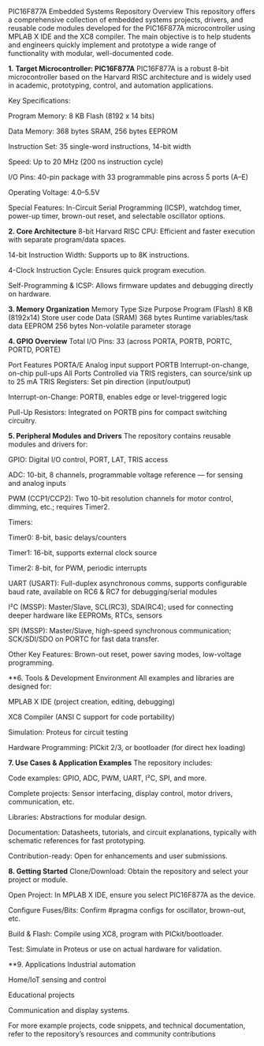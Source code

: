 PIC16F877A Embedded Systems Repository Overview
This repository offers a comprehensive collection of embedded systems projects, drivers, and reusable code modules developed for the PIC16F877A microcontroller using MPLAB X IDE and the XC8 compiler. The main objective is to help students and engineers quickly implement and prototype a wide range of functionality with modular, well-documented code.

**1.** **Target Microcontroller: PIC16F877A**
PIC16F877A is a robust 8-bit microcontroller based on the Harvard RISC architecture and is widely used in academic, prototyping, control, and automation applications.

Key Specifications:

Program Memory: 8 KB Flash (8192 x 14 bits)

Data Memory: 368 bytes SRAM, 256 bytes EEPROM

Instruction Set: 35 single-word instructions, 14-bit width

Speed: Up to 20 MHz (200 ns instruction cycle)

I/O Pins: 40-pin package with 33 programmable pins across 5 ports (A–E)

Operating Voltage: 4.0–5.5V

Special Features: In-Circuit Serial Programming (ICSP), watchdog timer, power-up timer, brown-out reset, and selectable oscillator options.

**2. Core Architecture**
8-bit Harvard RISC CPU: Efficient and faster execution with separate program/data spaces.

14-bit Instruction Width: Supports up to 8K instructions.

4-Clock Instruction Cycle: Ensures quick program execution.

Self-Programming & ICSP: Allows firmware updates and debugging directly on hardware.

**3. Memory Organization**
Memory Type	Size	Purpose
Program (Flash)	8 KB (8192x14)	Store user code
Data (SRAM)	368 bytes	Runtime variables/task data
EEPROM	256 bytes	Non-volatile parameter storage


**4. GPIO Overview**
Total I/O Pins: 33 (across PORTA, PORTB, PORTC, PORTD, PORTE)

Port	Features
PORTA/E	Analog input support
PORTB	Interrupt-on-change, on-chip pull-ups
All Ports	Controlled via TRIS registers, can source/sink up to 25 mA
TRIS Registers: Set pin direction (input/output)

Interrupt-on-Change: PORTB, enables edge or level-triggered logic

Pull-Up Resistors: Integrated on PORTB pins for compact switching circuitry.

**5. Peripheral Modules and Drivers**
The repository contains reusable modules and drivers for:

GPIO: Digital I/O control, PORT, LAT, TRIS access

ADC: 10-bit, 8 channels, programmable voltage reference — for sensing and analog inputs

PWM (CCP1/CCP2): Two 10-bit resolution channels for motor control, dimming, etc.; requires Timer2.

Timers:

Timer0: 8-bit, basic delays/counters

Timer1: 16-bit, supports external clock source

Timer2: 8-bit, for PWM, periodic interrupts

UART (USART): Full-duplex asynchronous comms, supports configurable baud rate, available on RC6 & RC7 for debugging/serial modules

I²C (MSSP): Master/Slave, SCL(RC3), SDA(RC4); used for connecting deeper hardware like EEPROMs, RTCs, sensors

SPI (MSSP): Master/Slave, high-speed synchronous communication; SCK/SDI/SDO on PORTC for fast data transfer.

Other Key Features: Brown-out reset, power saving modes, low-voltage programming.

**6. Tools & Development Environment
All examples and libraries are designed for:

MPLAB X IDE (project creation, editing, debugging)

XC8 Compiler (ANSI C support for code portability)

Simulation: Proteus for circuit testing

Hardware Programming: PICkit 2/3, or bootloader (for direct hex loading)

**7. Use Cases & Application Examples**
The repository includes:

Code examples: GPIO, ADC, PWM, UART, I²C, SPI, and more.

Complete projects: Sensor interfacing, display control, motor drivers, communication, etc.

Libraries: Abstractions for modular design.

Documentation: Datasheets, tutorials, and circuit explanations, typically with schematic references for fast prototyping.

Contribution-ready: Open for enhancements and user submissions.

**8. Getting Started**
Clone/Download: Obtain the repository and select your project or module.

Open Project: In MPLAB X IDE, ensure you select PIC16F877A as the device.

Configure Fuses/Bits: Confirm #pragma configs for oscillator, brown-out, etc.

Build & Flash: Compile using XC8, program with PICkit/bootloader.

Test: Simulate in Proteus or use on actual hardware for validation.

**9. Applications
Industrial automation

Home/IoT sensing and control

Educational projects

Communication and display systems.

For more example projects, code snippets, and technical documentation, refer to the repository’s resources and community contributions
